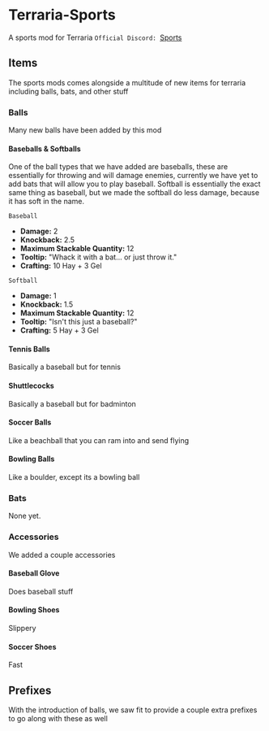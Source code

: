 # Terraria-Sports
A sports mod for Terraria
`Official Discord: `[Sports](https://discord.gg/qapdtQy4RU)

## Items
The sports mods comes alongside a multitude of new items for terraria including balls, bats, and other stuff

### Balls
Many new balls have been added by this mod

#### Baseballs & Softballs

One of the ball types that we have added are baseballs, these are essentially for throwing and will damage enemies, currently we have yet to add bats that will allow you to play baseball.
Softball is essentially the exact same thing as baseball, but we made the softball do less damage, because it has soft in the name.

`Baseball`
* **Damage:** 2
* **Knockback:** 2.5
* **Maximum Stackable Quantity:** 12
* **Tooltip:** "Whack it with a bat... or just throw it."
* **Crafting:** 10 Hay + 3 Gel

`Softball`
* **Damage:** 1
* **Knockback:** 1.5
* **Maximum Stackable Quantity:** 12
* **Tooltip:** "Isn't this just a baseball?"
* **Crafting:** 5 Hay + 3 Gel


#### Tennis Balls
Basically a baseball but for tennis

#### Shuttlecocks
Basically a baseball but for badminton


#### Soccer Balls
Like a beachball that you can ram into and send flying

#### Bowling Balls
Like a boulder, except its a bowling ball

### Bats
None yet.

### Accessories
We added a couple accessories

#### Baseball Glove
Does baseball stuff

#### Bowling Shoes
Slippery

#### Soccer Shoes
Fast


## Prefixes
With the introduction of balls, we saw fit to provide a couple extra prefixes to go along with these as well
